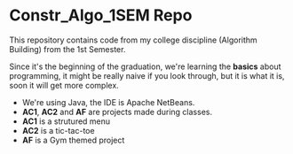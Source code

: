 # Constr_Algo_1SEM Repo

This repository contains code from my college discipline (Algorithm Building) from the 1st Semester. 

Since it's the beginning of the graduation, we're learning the **basics** about programming, it might be really naive if you look through, but it is what it is, soon it will get more complex.

- We're using Java, the IDE is Apache NetBeans.
- **AC1**, **AC2** and **AF** are projects made during classes.
- **AC1** is a strutured menu
- **AC2** is a tic-tac-toe
- **AF** is a Gym themed project
